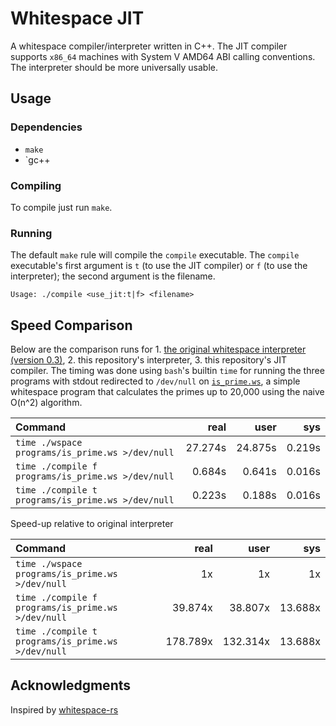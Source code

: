 # Whitespace JIT
A whitespace compiler/interpreter written in C++. The JIT compiler supports `x86_64` machines with System V AMD64 ABI calling conventions. The interpreter should be more universally usable.

## Usage

### Dependencies
* `make`
* `gc++

### Compiling
To compile just run `make`.

### Running
The default `make` rule will compile the `compile` executable. The `compile` executable's first argument is `t` (to use the JIT compiler) or `f` (to use the interpreter); the second argument is the filename.

```
Usage: ./compile <use_jit:t|f> <filename>
```


## Speed Comparison
Below are the comparison runs for 1. [the original whitespace interpreter (version 0.3)](https://web.archive.org/web/20150717140342/http://compsoc.dur.ac.uk/whitespace/download.php), 2. this repository's interpreter, 3. this repository's JIT compiler. The timing was done using `bash`'s builtin `time` for running the three programs with stdout redirected to `/dev/null` on [`is_prime.ws`](https://github.com/drebelsky/whitespace-jit/blob/main/programs/is_prime.ws), a simple whitespace program that calculates the primes up to 20,000 using the naive O(n^2) algorithm.

Command                                           | real    | user    | sys
:-------------------------------------------------|--------:|--------:|--------:
`time ./wspace programs/is_prime.ws >/dev/null   `|  27.274s|  24.875s|  0.219s
`time ./compile f programs/is_prime.ws >/dev/null`|  0.684s |  0.641s |  0.016s
`time ./compile t programs/is_prime.ws >/dev/null`|  0.223s |  0.188s |  0.016s

Speed-up relative to original interpreter

Command                                           | real    | user    | sys
:-------------------------------------------------|--------:|--------:|--------:
`time ./wspace programs/is_prime.ws >/dev/null   `|       1x|       1x|       1x
`time ./compile f programs/is_prime.ws >/dev/null`|  39.874x|  38.807x|  13.688x
`time ./compile t programs/is_prime.ws >/dev/null`| 178.789x| 132.314x|  13.688x

## Acknowledgments
Inspired by [whitespace-rs](https://github.com/CensoredUsername/whitespace-rs)


